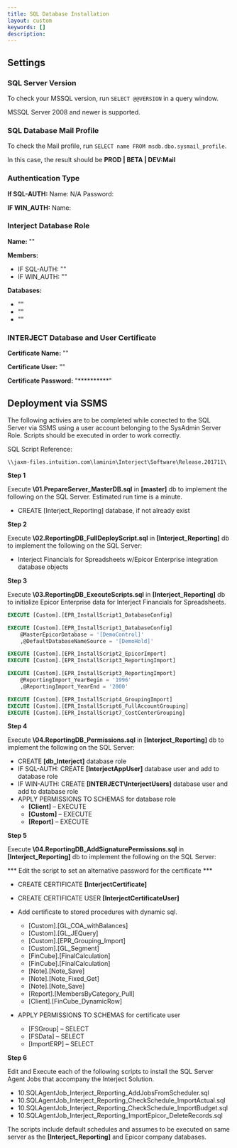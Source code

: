 ```yaml
---
title: SQL Database Installation
layout: custom
keywords: []
description: 
---
```


## Settings

### SQL Server Version
To check your MSSQL version, run ```SELECT @@VERSION``` in a query window. 

MSSQL Server 2008 and newer is supported.

### SQL Database Mail Profile
To check the Mail profile, run ```SELECT name FROM msdb.dbo.sysmail_profile```.

In this case, the result should be **PROD | BETA | DEV:Mail**

### Authentication Type
**If SQL-AUTH:** Name: N/A Password:

**IF WIN_AUTH:** Name:

### Interject Database Role

**Name:** ""

**Members:**
- IF SQL-AUTH: ""
- IF WIN_AUTH: ""

**Databases:**
- ""
- ""
- ""

### INTERJECT Database and User Certificate
**Certificate Name:** ""

**Certificate User:** ""

**Certificate Password:** "**********"

## Deployment via SSMS

The following activies are to be completed while conected to the SQL Server via SSMS using a user account belonging to the SysAdmin Server Role. Scripts should be executed in order to work correctly.

SQL Script Reference: 
```
\\jaxm-files.intuition.com\laminin\Interject\Software\Release.201711\
```
**Step 1**

Execute **\01.PrepareServer_MasterDB.sql** in **[master]** db to implement the following on the SQL Server. Estimated run time is a minute.

- CREATE [Interject_Reporting] database, if not already exist 

**Step 2**

Execute **\02.ReportingDB_FullDeployScript.sql** in **[Interject_Reporting]** db to implement the following on the SQL Server:

-	Interject Financials for Spreadsheets w/Epicor Enterprise integration database objects

**Step 3**

Execute **\03.ReportingDB_ExecuteScripts.sql** in **[Interject_Reporting]** db to initialize Epicor Enterprise data for Interject Financials for Spreadsheets.
```SQL
EXECUTE [Custom].[EPR_InstallScript1_DatabaseConfig]

EXECUTE [Custom].[EPR_InstallScript1_DatabaseConfig]
	@MasterEpicorDatabase = '[DemoControl]'
	,@DefaultDatabaseNameSource = '[DemoHold]'

EXECUTE [Custom].[EPR_InstallScript2_EpicorImport]
EXECUTE [Custom].[EPR_InstallScript3_ReportingImport]

EXECUTE [Custom].[EPR_InstallScript3_ReportingImport]
	@ReportingImport_YearBegin = '1996'
	,@ReportingImport_YearEnd = '2000'

EXECUTE [Custom].[EPR_InstallScript4_GroupingImport]
EXECUTE [Custom].[EPR_InstallScript6_FullAccountGrouping]
EXECUTE [Custom].[EPR_InstallScript7_CostCenterGrouping]
```
**Step 4**

Execute **\04.ReportingDB_Permissions.sql** in **[Interject_Reporting]** db to implement the following on the SQL Server:

-	CREATE **[db_Interject]** database role
-	IF SQL-AUTH: CREATE **[InterjectAppUser]** database user and add to database role
-	IF WIN-AUTH:  CREATE **[INTERJECT\InterjectUsers]** database user and add to database role
-	APPLY PERMISSIONS TO SCHEMAS for database role
    - **[Client]** – EXECUTE
    - **[Custom]** – EXECUTE
    - **[Report]** – EXECUTE

**Step 5**

Execute **\04.ReportingDB_AddSignaturePermissions.sql** in **[Interject_Reporting]** db to implement the following on the SQL Server:

*** Edit the script to set an alternative password for the certificate ***

-	CREATE CERTIFICATE **[InterjectCertificate]**
-	CREATE CERTIFICATE USER **[InterjectCertificateUser]**
-	Add certificate to stored procedures with dynamic sql.
    - [Custom].[GL_COA_withBalances]
    - [Custom].[GL_JEQuery]
    - [Custom].[EPR_Grouping_Import]
    - [Custom].[GL_Segment]
    - [FinCube].[FinalCalculation]
    - [FinCube].[FinalCalculation]
    - [Note].[Note_Save]
    - [Note].[Note_Fixed_Get]
    - [Note].[Note_Save]
    - [Report].[MembersByCategory_Pull]
    - [Client].[FinCube_DynamicRow]

-	APPLY PERMISSIONS TO SCHEMAS for certificate user
    - [FSGroup] – SELECT   
    - [FSData] – SELECT
    - [ImportERP] – SELECT

**Step 6**

Edit and Execute each of the following scripts to install the SQL Server Agent Jobs that accompany the Interject Solution. 

-	10.SQLAgentJob_Interject_Reporting_AddJobsFromScheduler.sql
-	10.SQLAgentJob_Interject_Reporting_CheckSchedule_ImportActual.sql
-	10.SQLAgentJob_Interject_Reporting_CheckSchedule_ImportBudget.sql
-	10.SQLAgentJob_Interject_Reporting_ImportEpicor_DeleteRecords.sql

The scripts include default schedules and assumes to be executed on same server as the **[Interject_Reporting]** and Epicor company databases.

